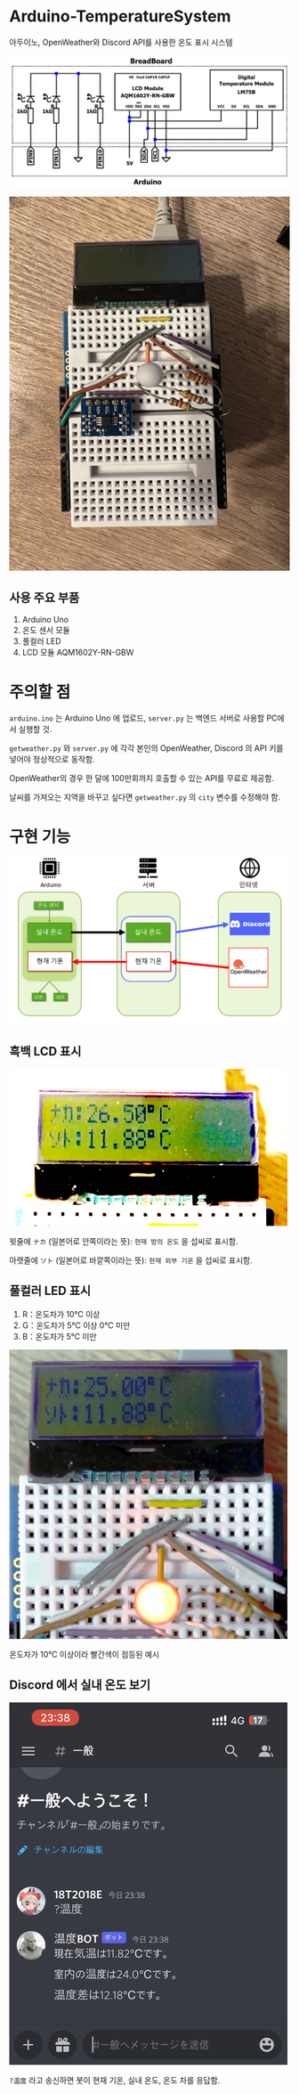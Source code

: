 # Arduino-TemperatureSystem

아두이노, OpenWeather와 Discord API를 사용한 온도 표시 시스템

![회로도](description/circuit.png)

![실제 구현](description/circuit_real.jpg)

## 사용 주요 부품
1. Arduino Uno
2. 온도 센서 모듈
3. 풀컬러 LED
4. LCD 모듈 AQM1602Y-RN-GBW

# 주의할 점

`arduino.ino` 는 Arduino Uno 에 업로드, `server.py` 는 백엔드 서버로 사용할 PC에서 실행할 것.

`getweather.py` 와 `server.py` 에 각각 본인의 OpenWeather, Discord 의 API 키를 넣어야 정상적으로 동작함.

OpenWeather의 경우 한 달에 100만회까지 호출할 수 있는 API를 무료로 제공함.

날씨를 가져오는 지역을 바꾸고 싶다면 `getweather.py` 의 `city` 변수를 수정해야 함.

# 구현 기능

![LED](description/structure.png)

## 흑백 LCD 표시

![LED](description/nakasoto.png)

윗줄에 `ナカ` (일본어로 안쪽이라는 뜻): `현재 방의 온도` 을 섭씨로 표시함.

아랫줄에 `ソト` (일본어로 바깥쪽이라는 뜻): `현재 외부 기온` 을 섭씨로 표시함.

## 풀컬러 LED 표시
1. R：온도차가 10℃ 이상
2. G：온도차가 5℃ 이상 0℃ 미만
3. B：온도차가 5℃ 미만

![LED](description/nakasoto2.png)

온도차가 10℃ 이상이라 빨간색이 점등된 예시

## Discord 에서 실내 온도 보기

![디스코드](description/discordtest.PNG)

`?温度` 라고 송신하면 봇이 현재 기온, 실내 온도, 온도 차를 응답함.